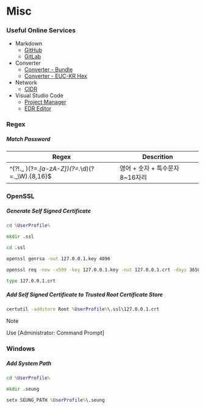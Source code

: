 # Misc

### Useful Online Services

- Markdown
  - [GitHub](https://docs.github.com/ko/get-started/writing-on-github/getting-started-with-writing-and-formatting-on-github/basic-writing-and-formatting-syntax)
  - [GitLab](https://handbook.gitlab.com/docs/markdown-guide/)
- Converter
  - [Converter - Bundle](https://conv.darkbyte.ru/)
  - [Converter - EUC-KR Hex](https://r12a.github.io/app-encodings/)
- Network
  - [CIDR](https://mxtoolbox.com/subnetcalculator.aspx)
- Visual Studio Code
  - [Project Manager](https://github.com/alefragnani/vscode-project-manager)
  - [EDR Editor](https://github.com/dineug/erd-editor)

### Regex

##### Match Password

| Regex                                          | Descrition                      |
| ---------------------------------------------- | ------------------------------- |
| ^(?!._ )(?=._[a-zA-Z])(?=._\d)(?=._\W).{8,16}$ | 영어 + 숫자 + 특수문자 8~16자리 |

### OpenSSL

##### Generate Self Signed Certificate

```cmd
cd %UserProfile%
```

```cmd
mkdir .ssl
```

```cmd
cd .ssl
```

```cmd
openssl genrsa -out 127.0.0.1.key 4096
```

```cmd
openssl req -new -x509 -key 127.0.0.1.key -out 127.0.0.1.crt -days 3650 -subj "/C=KR/ST=Seoul/O=seung/CN=127.0.0.1/emailAddress=seung.dev@gmail.com" -addext "subjectAltName=IP:127.0.0.1" -text
```

```cmd
type 127.0.0.1.crt
```

##### Add Self Signed Certificate to Trusted Root Certificate Store

```cmd
certutil -addstore Root %UserProfile%\.ssl\127.0.0.1.crt
```

> [!NOTE]
> Use [Administrator: Command Prompt]

### Windows

##### Add System Path

```cmd
cd %UserProfile%
```

```cmd
mkdir .seung
```

```cmd
setx SEUNG_PATH %UserProfile%\.seung
```

